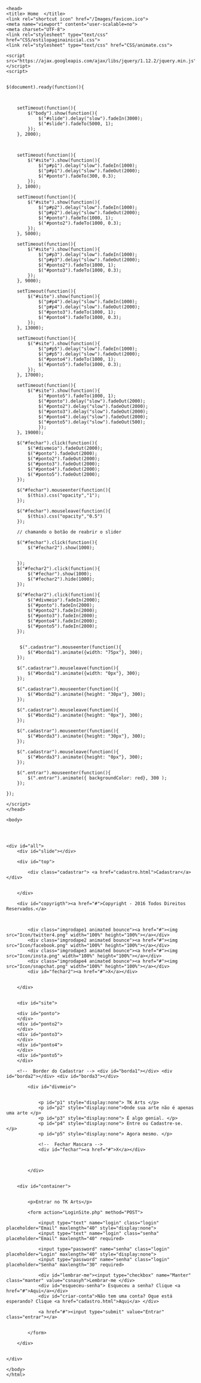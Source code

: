 <!DOCTYPE html>
	<head>
	<title> Home  </title>
	<link rel="shortcut icon" href="/Images/favicon.ico">
	<meta name="viewport" content="user-scalable=no">
	<meta charset="UTF-8">
	<link rel="stylesheet" type="text/css" href="CSS/estilopaginainicial.css">
	<link rel="stylesheet" type="text/css" href="CSS/animate.css">
	
	<script src="https://ajax.googleapis.com/ajax/libs/jquery/1.12.2/jquery.min.js"></script>
	<script>
	
	
	$(document).ready(function(){
	
		
		
		setTimeout(function(){ 	
			$("body").show(function(){
				$("#slide").delay("slow").fadeIn(3000);	
				$("#slide").fadeTo(5000, 1);
			});
		}, 2000);
		
		
		
		setTimeout(function(){
			$("#site").show(function(){
				$("p#p1").delay("slow").fadeIn(1000);
				$("p#p1").delay("slow").fadeOut(2000);
				$("#ponto").fadeTo(300, 0.3);
			});
		}, 1000);
		
		setTimeout(function(){
			$("#site").show(function(){
				$("p#p2").delay("slow").fadeIn(1000);
				$("p#p2").delay("slow").fadeOut(2000);
				$("#ponto").fadeTo(1000, 1);
				$("#ponto2").fadeTo(1000, 0.3);
			});
		}, 5000);
		
		setTimeout(function(){
			$("#site").show(function(){
				$("p#p3").delay("slow").fadeIn(1000);
				$("p#p3").delay("slow").fadeOut(2000);
				$("#ponto2").fadeTo(1000, 1);
				$("#ponto3").fadeTo(1000, 0.3);
			});		
		}, 9000);
		
		setTimeout(function(){
			$("#site").show(function(){
				$("p#p4").delay("slow").fadeIn(1000);
				$("p#p4").delay("slow").fadeOut(2000);
				$("#ponto3").fadeTo(1000, 1);
				$("#ponto4").fadeTo(1000, 0.3);
			});		
		}, 13000);
		
		setTimeout(function(){
			$("#site").show(function(){
				$("p#p5").delay("slow").fadeIn(1000);
				$("p#p5").delay("slow").fadeOut(2000);
				$("#ponto4").fadeTo(1000, 1);
				$("#ponto5").fadeTo(1000, 0.3);
			});		
		}, 17000);
		
		setTimeout(function(){
			$("#site").show(function(){
				$("#ponto5").fadeTo(1000, 1);
				$("#ponto").delay("slow").fadeOut(2000);
				$("#ponto2").delay("slow").fadeOut(2000);
				$("#ponto3").delay("slow").fadeOut(2000);
				$("#ponto4").delay("slow").fadeOut(2000);
				$("#ponto5").delay("slow").fadeOut(500);
				});		
		}, 19000);
		
		$("#fechar").click(function(){
		 	$("#divmeio").fadeOut(2000);
			$("#ponto").fadeOut(2000);
			$("#ponto2").fadeOut(2000);
			$("#ponto3").fadeOut(2000);
			$("#ponto4").fadeOut(2000);
			$("#ponto5").fadeOut(2000);
		});
		
		$("#fechar").mouseenter(function(){
			$(this).css("opacity","1");
		});
		
		$("#fechar").mouseleave(function(){
			$(this).css("opacity","0.5")
		});

		// chamando o botão de reabrir o slider
		
		$("#fechar").click(function(){
			$("#fechar2").show(1000);
			
			
		});
		$("#fechar2").click(function(){
			$("#fechar").show(1000);
			$("#fechar2").hide(1000);
		});
		
		$("#fechar2").click(function(){
			$("#divmeio").fadeIn(2000);
			$("#ponto").fadeIn(2000);
			$("#ponto2").fadeIn(2000);
			$("#ponto3").fadeIn(2000);
			$("#ponto4").fadeIn(2000);
			$("#ponto5").fadeIn(2000);
		});
		
		
		 $(".cadastrar").mouseenter(function(){
			$("#borda1").animate({width: "75px"}, 300);
		});
		
		$(".cadastrar").mouseleave(function(){
			$("#borda1").animate({width: "0px"}, 300);
		});
		
		$(".cadastrar").mouseenter(function(){
			$("#borda2").animate({height: "30px"}, 300);
		});
		
		$(".cadastrar").mouseleave(function(){
			$("#borda2").animate({height: "0px"}, 300);
		});
		
		$(".cadastrar").mouseenter(function(){
			$("#borda3").animate({height: "30px"}, 300);
		});
		
		$(".cadastrar").mouseleave(function(){
			$("#borda3").animate({height: "0px"}, 300);
		});
		
		$(".entrar").mouseenter(function(){
			$(".entrar").animate({ backgroundColor: red}, 300 );
		});
		
	});
	
	</script>
	</head>
	
	<body>


	
 
	<div id="all">
		<div id="slide"></div>
	
		<div id="top">
			
			<div class="cadastrar"> <a href="cadastro.html">Cadastrar</a> </div>
		
	
		</div>
		
		<div id="copyrigth"><a href="#">Copyright - 2016 Todos Direitos Reservados.</a>
	
	
		
			<div class="imgrodape1 animated bounce"><a href="#"><img src="Icon/twitter4.png" width="100%" height="100%"></a></div>
			<div class="imgrodape2 animated bounce"><a href="#"><img src="Icon/facebook.png" width="100%" height="100%"></a></div>
			<div class="imgrodape3 animated bounce"><a href="#"><img src="Icon/insta.png" width="100%" height="100%"></a></div>
			<div class="imgrodape4 animated bounce"><a href="#"><img src="Icon/snapchat.png" width="100%" height="100%"></a></div>
			<div id="fechar2"><a href="#">X</a></div>
		
		
		</div>
		
		
		<div id="site">
		
		<div id="ponto">
		</div>
		<div id="ponto2">
		</div>
		<div id="ponto3">
		</div>
		<div id="ponto4">
		</div>
		<div id="ponto5">
		</div>
			
		<!--  Border do Cadastrar --> <div id="borda1"></div> <div id="borda2"></div> <div id="borda3"></div>
			
			<div id="divmeio">
			
	
				<p id="p1" style="display:none"> TK Arts </p>
				<p id="p2" style="display:none">Onde sua arte não é apenas uma arte </p>
				<p id="p3" style="display:none"> É algo genial. </p>
				<p id="p4" style="display:none"> Entre ou Cadastre-se. </p>
				<p id="p5" style="display:none"> Agora mesmo. </p>
			
				<!--  Fechar Mascara -->		
				<div id="fechar"><a href="#">X</a></div>
				
				
			
			</div>
			
		
		<div id="container">
		
			
			<p>Entrar no TK Arts</p>
			
			<form action="LoginSite.php" method="POST">
	
				<input type="text" name="login" class="login" placeholder="Email" maxlength="40" style="display:none">
				<input type="text" name="login" class="senha" placeholder="Email" maxlength="40" required>
		
				<input type="password" name="senha" class="login" placeholder="Login" maxlength="40" style="display:none">
				<input type="password" name="senha" class="login" placeholder="Senha" maxlength="30" required>	
				
				<div id="lembrar-me"><input type="checkbox" name="Manter" class="manter" value="csnasyh">Lembrar-me </div> 
				<div id="esqueceu-senha"> Esqueceu a senha? Clique <a href="#">Aqui</a></div>
				<div id="criar-conta">Não tem uma conta? Oque está esperando? Clique <a href="cadastro.html">Aqui</a> </div>
				
				<a href="#"><input type="submit" value="Entrar" class="entrar"></a>		
	
				
			</form>
			
		</div>
		
		
	</div>		
		
</div>

	
	</body>
	</html>
	
	
